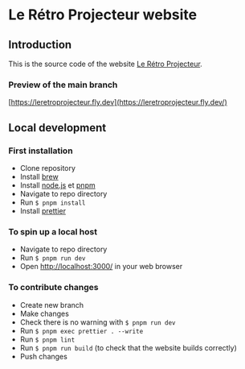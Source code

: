 # Le Rétro Projecteur website

## Introduction

This is the source code of the website [Le Rétro Projecteur](https://leretroprojecteur.com/).

### Preview of the main branch

[https://leretroprojecteur.fly.dev](https://leretroprojecteur.fly.dev/)

## Local development

### First installation

- Clone repository
- Install [brew](https://linux.how2shout.com/how-to-install-brew-ubuntu-20-04-lts-linux/)
- Install [node.js](https://nodejs.org/en/) et [pnpm](https://pnpm.io/installation#using-corepack)
- Navigate to repo directory
- Run `$ pnpm install`
- Install [prettier](https://prettier.io/docs/en/install.html)

### To spin up a local host

- Navigate to repo directory
- Run `$ pnpm run dev`
- Open [http://localhost:3000/](http://localhost:3000/) in your web browser

### To contribute changes

- Create new branch
- Make changes
- Check there is no warning with `$ pnpm run dev`
- Run `$ pnpm exec prettier . --write`
- Run `$ pnpm lint`
- Run `$ pnpm run build` (to check that the website builds correctly)
- Push changes
